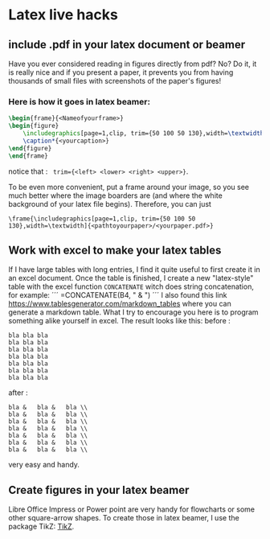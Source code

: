# Latex live hacks
## include .pdf in your latex document or beamer
Have you ever considered reading in figures directly from pdf? No? Do it, it is really nice and if you present a paper, it prevents you from having thousands of small files with screenshots of the paper's figures!

### Here is how it goes in latex beamer:
```latex
\begin{frame}{<Nameofyourframe>}
\begin{figure}
    \includegraphics[page=1,clip, trim={50 100 50 130},width=\textwidth]{<pathtoyourpaper>/<yourpaper.pdf>}
    \caption*{<yourcaption>}
\end{figure}
\end{frame}
```
notice that : ` trim={<left> <lower> <right> <upper>}`.

To be even more convenient, put a frame around your image, so you see much better where the image boarders are (and where the white background of your latex file begins). Therefore, you can just

`\frame{\includegraphics[page=1,clip, trim={50 100 50 130},width=\textwidth]{<pathtoyourpaper>/<yourpaper.pdf>}`

## Work with excel to make your latex tables
If I have large tables with long entries, I find it quite useful to first create it in an excel document. Once the table is finished, I create a new "latex-style" table with the excel function `CONCATENATE` witch does string concatenation, for example:
´´´
=CONCATENATE(B4, " & ")
´´´
I also found this link https://www.tablesgenerator.com/markdown_tables where you can generate a markdown table. What I try to encourage you here is to program something alike yourself in excel.
The result looks like this: 
before : 
```
bla	bla	bla
bla	bla	bla
bla	bla	bla
bla	bla	bla
bla	bla	bla
bla	bla	bla
bla	bla	bla
```
after : 
```
bla & 	bla & 	bla \\ 
bla & 	bla & 	bla \\ 
bla & 	bla & 	bla \\ 
bla & 	bla & 	bla \\ 
bla & 	bla & 	bla \\ 
bla & 	bla & 	bla \\ 
bla & 	bla & 	bla \\ 

```
very easy and handy.

## Create figures in your latex beamer
Libre Office Impress or Power point are very handy for flowcharts or some other square-arrow shapes. 
To create those in latex beamer, I use the package TikZ:
[TikZ](https://de.sharelatex.com/blog/2013/08/27/tikz-series-pt1.html).
